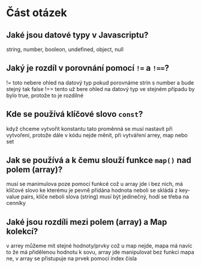 # Část otázek

## Jaké jsou datové typy v Javascriptu?
string, number, booleon, undefined, object, null

## Jaký je rozdíl v porovnání pomocí `!=` a `!==`?
!= toto nebere ohled na datový typ pokud porovnáme strin s number a bude stejný tak false !== tento už bere ohled na datový typ ve stejném případu by bylo true, protože to je rozdílné

## Kde se používá klíčové slovo `const`?
když chceme vytvořit konstantu tato proměnná se musí nastavit při vytvoření, protože dále v kódu nejde měnit, při vytváření arrey, map nebo set

## Jak se používá a k čemu slouží funkce `map()` nad polem (array)?
musí se manimulova poze pomocí funkcé což u array jde i bez nich, má klíčové slovo ke kterému je pevně přidána hodnota neboli se skládá z key-value pairs, klíče neboli slova (string) musí být jedinečný, hodí se třeba na cenníky

## Jaké jsou rozdíli mezi polem (array) a Map kolekcí?
v arrey můžeme mít stejné hodnoty/prvky což u map nejde, mapa má navíc to že má přidělenou hodnotu k sovu, array jde manipulovat bez funkcí mapa ne, v array se přistupuje na prvek pomocí index čísla
